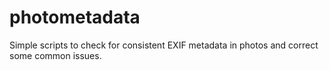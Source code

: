 # photometadata
Simple scripts to check for consistent EXIF metadata in photos and correct some common issues.
